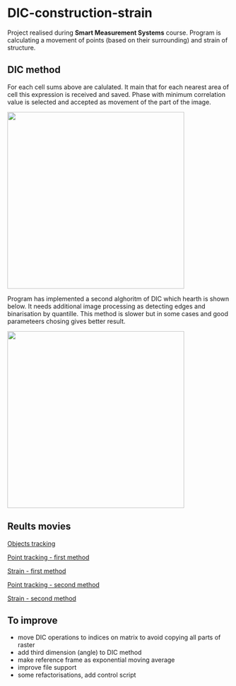 # DIC-construction-strain
Project realised during **Smart Measurement Systems** course. Program is calculating a movement of points (based on their surrounding) and strain of structure. 

## DIC method

For each cell sums above are calulated. It main that for each nearest area of cell this expression is received and saved. Phase with minimum correlation value is selected and accepted as movement of the part of the image.

<img src=https://github.com/Czesiek1701/DIC-construction-strain/assets/157902583/f11728b9-72b7-44ee-b02d-48172930614a width="400">

Program has implemented a second alghoritm of DIC which hearth is shown below. It needs additional image processing as detecting edges and binarisation by quantille. This method is slower but in some cases and good parameteers chosing gives better result.

<img src=https://github.com/Czesiek1701/DIC-construction-strain/assets/157902583/6a7c4d3b-b4a4-422e-af69-56a86be51be7 width="400">

## Reults movies

[Objects tracking](https://youtu.be/zrzBHMZAEoY)

[Point tracking - first method](https://youtu.be/cNXW701fKU4)

[Strain - first method](https://youtu.be/ym__KsELxck)

[Point tracking - second method](https://youtu.be/z-nL-ZFQ45M)

[Strain - second method](https://youtu.be/HkWQuloM_p4)


## To improve

 - move DIC operations to indices on matrix to avoid copying all parts of raster
 - add third dimension (angle) to DIC method
 - make reference frame as exponential moving average
 - improve file support
 - some refactorisations, add control script
